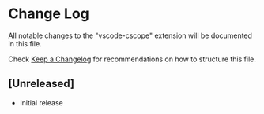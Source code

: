 # Change Log
All notable changes to the "vscode-cscope" extension will be documented in this file.

Check [Keep a Changelog](http://keepachangelog.com/) for recommendations on how to structure this file.

## [Unreleased]
- Initial release